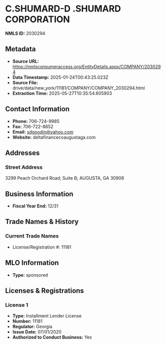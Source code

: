 # C.SHUMARD-D .SHUMARD CORPORATION

**NMLS ID:** 2030294

## Metadata
- **Source URL:** https://nmlsconsumeraccess.org/EntityDetails.aspx/COMPANY/2030294
- **Data Timestamp:** 2025-01-24T00:43:25.023Z
- **Source File:** drive/data/new_york/11181/COMPANY/COMPANY_2030294.html
- **Extraction Time:** 2025-05-27T10:35:54.605903

## Contact Information
- **Phone:** 706-724-9985
- **Fax:** 706-722-8852
- **Email:** sdgoodin@yahoo.com
- **Website:** deltafinancecoaugustaga.com

## Addresses
### Street Address
3299 Peach Orchard Road; Suite B; AUGUSTA, GA 30906

## Business Information
- **Fiscal Year End:** 12/31

## Trade Names & History
### Current Trade Names
- License/Registration #: 11181

## MLO Information
- **Type:** sponsored

## Licenses & Registrations

### License 1
- **Type:** Installment Lender License
- **Number:** 11181
- **Regulator:** Georgia
- **Issue Date:** 07/01/2020
- **Authorized to Conduct Business:** Yes

